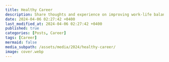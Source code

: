 ```yaml
---
title: Healthy Career
description: Share thoughts and experience on improving work-life balance.
date: 2024-04-06 02:27:42 +0400
last_modified_at: 2024-04-06 02:27:42 +0400
published: true
categories: [Posts, Career]
tags: [Career]
mermaid: false
media_subpath: /assets/media/2024/healthy-career/
image: cover.webp
---
```

